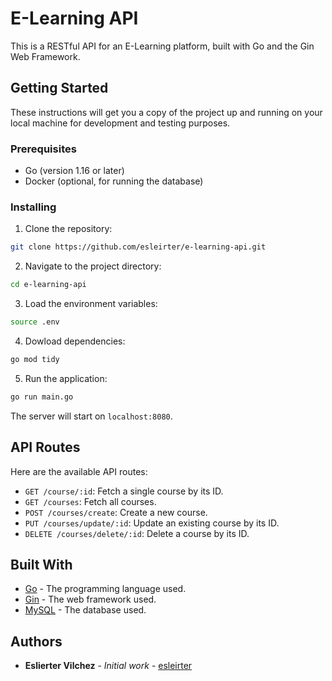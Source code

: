 # E-Learning API

This is a RESTful API for an E-Learning platform, built with Go and the Gin Web Framework.

## Getting Started

These instructions will get you a copy of the project up and running on your local machine for development and testing purposes.

### Prerequisites

- Go (version 1.16 or later)
- Docker (optional, for running the database)

### Installing

1. Clone the repository:
```bash
git clone https://github.com/esleirter/e-learning-api.git
```

2. Navigate to the project directory:
```bash
cd e-learning-api
```

3. Load the environment variables:
```bash
source .env
```

4. Dowload dependencies:
```bash
go mod tidy
```

5. Run the application:
```bash
go run main.go
```

The server will start on `localhost:8080`.

## API Routes

Here are the available API routes:

- `GET /course/:id`: Fetch a single course by its ID.
- `GET /courses`: Fetch all courses.
- `POST /courses/create`: Create a new course.
- `PUT /courses/update/:id`: Update an existing course by its ID.
- `DELETE /courses/delete/:id`: Delete a course by its ID.

## Built With

- [Go](https://golang.org/) - The programming language used.
- [Gin](https://github.com/gin-gonic/gin) - The web framework used.
- [MySQL](https://www.mysql.com/) - The database used.

## Authors

- **Eslierter Vilchez** - *Initial work* - [esleirter](https://github.com/esleirter)

